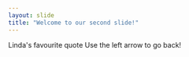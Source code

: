 ```yaml
---
layout: slide
title: "Welcome to our second slide!"
---
```

Linda's favourite quote
Use the left arrow to go back!
